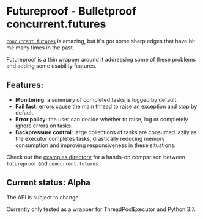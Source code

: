 # Futureproof - Bulletproof concurrent.futures

[`concurrent.futures`](https://docs.python.org/3/library/concurrent.futures.html) is amazing, but it's got some sharp edges that have bit me many times in the past.

Futureproof is a thin wrapper around it addressing some of these problems and adding some usability features.

## Features:

- **Monitoring**: a summary of completed tasks is logged by default.
- **Fail fast**: errors cause the main thread to raise an exception and stop by default.
- **Error policy**: the user can decide whether to raise, log or completely ignore errors on tasks.
- **Backpressure control**: large collections of tasks are consumed lazily as the executor completes tasks, drastically reducing memory consumption and improving responsiveness in these situations.

Check out the [examples directory](https://github.com/yeraydiazdiaz/futureproof/tree/master/examples/) for a hands-on comparison between `futureproof` and `concurrent.futures`.

## Current status: Alpha

The API is subject to change.

Currently only tested as a wrapper for ThreadPoolExecutor and Python 3.7.
